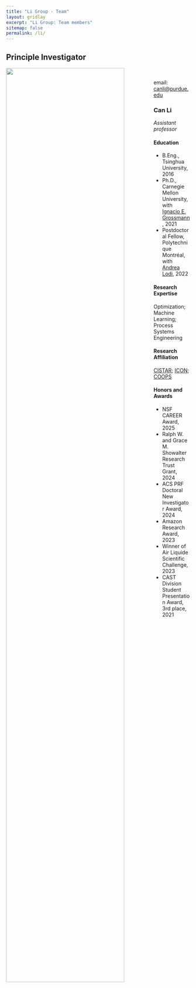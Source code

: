 ```yaml
---
title: "Li Group - Team"
layout: gridlay
excerpt: "Li Group: Team members"
sitemap: false
permalink: /li/
---
```


## Principle Investigator

  <div class="row">
<div class="col-sm-3">
<img src="{{ site.url }}{{ site.baseurl }}/images/teampic/Can_Li.jpg" class="img-responsive" width="80%" style="float: left" /><br />
<p>email:
 <a href="mailto:canli@purdue.edu">canli@purdue.edu</a>
 </p>
 <p>    <a href="https://twitter.com/Can__Li" target="_blank" class="icon"><i class="fab fa-twitter-square fa-2x"></i></a>
    <a href="https://scholar.google.com/citations?user=EkwNNlAAAAAJ&hl=en" target="_blank" class="icon"><i class="ai ai-google-scholar-square ai-2x"></i></a>
   <a href="/images/CV/CV_CanLi.pdf" target="_blank" class="icon"><i class="ai ai-cv-square ai-2x"></i></a></p>
</div>
<div class="col-sm-9">

  <h3>Can Li</h3>
   <i> Assistant professor</i>
   <h4>Education</h4>
   <ul style="overflow: hidden">
   <li>B.Eng., Tsinghua University, 2016</li>
 <li>Ph.D., Carnegie Mellon University, with <a href="http://egon.cheme.cmu.edu/" target="_blank">Ignacio E. Grossmann</a>, 2021</li>
 <li>Postdoctoral Fellow, Polytechnique Montréal, with <a href="https://www.gerad.ca/en/people/andrea-lodi" target="_blank">Andrea Lodi</a>, 2022</li>
</ul>
<h4>Research Expertise</h4> Optimization; Machine Learning; Process Systems Engineering <br />
<h4>Research Affiliation</h4> <a href="https://cistar.us/about-cistar"  target="_blank"> CISTAR</a>; <a href="https://engineering.purdue.edu/ICON"  target="_blank"> ICON</a>;<a href="https://engineering.purdue.edu/COOPS"  target="_blank"> COOPS</a>  <br />

   
<h4>Honors and Awards</h4>
<ul style="overflow: hidden">
<li>NSF CAREER Award, 2025</li>
<li>Ralph W. and Grace M. Showalter Research Trust Grant, 2024</li>
<li>ACS PRF Doctoral New Investigator Award, 2024</li>
<li>Amazon Research Award, 2023</li>
<li>Winner of Air Liquide Scientific Challenge, 2023</li>
<li>CAST Division Student Presentation Award, 3rd place, 2021</li>
</ul> 
</div>  </div>  
 

